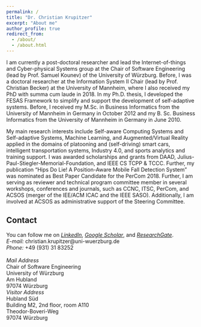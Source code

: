 ```yaml
---
permalink: /
title: "Dr. Christian Krupitzer"
excerpt: "About me"
author_profile: true
redirect_from: 
  - /about/
  - /about.html
---
```


I am currently a post-doctoral researcher and lead the Internet-of-things and Cyber-physical Systems group at the Chair of Software Engineering (lead by Prof. Samuel Kounev) of the University of Würzburg. Before, I was a doctoral researcher at the Information System II Chair (lead by Prof. Christian Becker) at the University of Mannheim, where I also received my PhD with summa cum laude in 2018. In my Ph.D. thesis, I developed the FESAS Framework to simplify and support the development of self-adaptive systems. Before, I received my M.Sc. in Business Informatics from the University of Mannheim in Germany in October 2012 and my B. Sc. Business Informatics from the University of Mannheim in Germany in June 2010.

My main research interests include Self-aware Computing Systems and Self-adaptive Systems, Machine Learning, and Augmented/Virtual Reality applied in the domains of platooning and (self-driving) smart cars, intelligent transportation systems, Industry 4.0, and sports analytics and training support. I was awarded scholarships and grants from DAAD, Julius-Paul-Stiegler-Memorial-Foundation, and IEEE CS TCPP & TCCC. Further, my publication “Hips Do Lie! A Position-Aware Mobile Fall Detection System” was nominated as Best Paper Candidate for the PerCom 2018. Further, I am serving as reviewer and technical program committee member in several workshops, conferences and journals, such as CCNC, ITSC, PerCom, and ACSOS (merger of the IEE/ACM ICAC and the IEEE SASO). Additionally, I am involved at ACSOS as administrative support of the Steering Committee.


## Contact


<section class="vcard">
    <div>
      You can follow me on <em><a href="https://www.linkedin.com/in/christian-krupitzer/">LinkedIn</a></em>, <em><a href="https://scholar.google.de/citations?user=SMPWdaoAAAAJ&hl=de/">Google Scholar</a></em>, and <em><a href="https://www.researchgate.net/profile/Christian_Krupitzer">ResearchGate</a></em>. <br />
      <em>E-mail:</em> christian.krupitzer@uni-wuerzburg.de <br />
      <em>Phone:</em> +49 (931) 31 83252  <br /> <br />
    </div>
    <div class="contactleft">
      <em>Mail Address</em> <br />
      Chair of Software Engineering <br />
      University of Würzburg <br />
      Am Hubland <br />
      97074 Würzburg <br />
    </div>
    <div class="contactright">
      <em>Visitor Address</em> <br />
      Hubland Süd <br />
      Building M2, 2nd floor, room A110 <br />
      Theodor-Boveri-Weg <br />
      97074 Würzburg
    </div>
</section>
